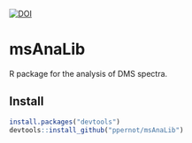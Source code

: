 [![DOI](https://zenodo.org/badge/355917779.svg)](https://zenodo.org/badge/latestdoi/355917779)

# msAnaLib

R package for the analysis of DMS spectra.

## Install

```r
install.packages("devtools")
devtools::install_github("ppernot/msAnaLib")
```
